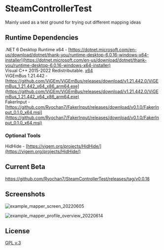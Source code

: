 # SteamControllerTest

Mainly used as a test ground for trying out different mapping ideas

## Runtime Dependencies

.NET 6 Desktop Runtime x64 - [https://dotnet.microsoft.com/en-us/download/dotnet/thank-you/runtime-desktop-6.0.16-windows-x64-installer](https://dotnet.microsoft.com/en-us/download/dotnet/thank-you/runtime-desktop-6.0.16-windows-x64-installer)  
Visual C++ 2015-2022 Redistributable. [x64](https://aka.ms/vs/17/release/vc_redist.x64.exe)  
ViGEmBus 1.21.442 - [https://github.com/ViGEm/ViGEmBus/releases/download/v1.21.442.0/ViGEmBus_1.21.442_x64_x86_arm64.exe](https://github.com/ViGEm/ViGEmBus/releases/download/v1.21.442.0/ViGEmBus_1.21.442_x64_x86_arm64.exe)  
FakerInput - [https://github.com/Ryochan7/FakerInput/releases/download/v0.1.0/FakerInput_0.1.0_x64.msi](https://github.com/Ryochan7/FakerInput/releases/download/v0.1.0/FakerInput_0.1.0_x64.msi)

### Optional Tools

HidHide - [https://vigem.org/projects/HidHide/](https://vigem.org/projects/HidHide/)

## Current Beta

https://github.com/Ryochan7/SteamControllerTest/releases/tag/v0.0.18

## Screenshots

![example_mapper_screen_20220605](https://user-images.githubusercontent.com/581968/172064947-bc3358c7-7ec3-4a5d-86f5-3715bd4638e7.png)

![example_mapper_profile_overview_20220614](https://raw.githubusercontent.com/Ryochan7/SteamControllerTest/master/example_mapper_profile_overview_20220614.png)

## License

[GPL v.3](https://www.gnu.org/licenses/gpl-3.0-standalone.html)

